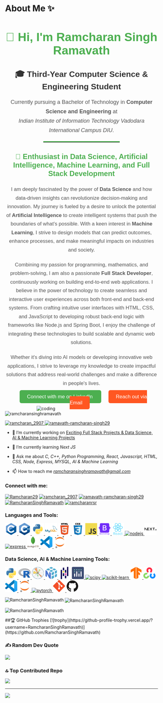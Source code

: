 # About Me ✨


<div align="center" style="font-family: 'Arial', sans-serif; color: #333; max-width: 800px; margin: 0 auto;">
    <h1 style="color: #4CAF50; font-size: 2.8em; font-weight: bold;">👋 Hi, I'm Ramcharan Singh Ramavath</h1>
    <h2 style="color: #333; font-size: 1.9em; margin-bottom: 20px;">🎓 Third-Year Computer Science & Engineering Student</h2>
    <p style="font-size: 1.3em; line-height: 1.7; color: #555;">
        Currently pursuing a Bachelor of Technology in <strong>Computer Science and Engineering</strong> at <br>
        <em>Indian Institute of Information Technology Vadodara International Campus DIU</em>.
    </p>
    <hr style="border: none; border-top: 3px solid #4CAF50; width: 50%; margin: 20px auto;">
    <h3 style="color: #4CAF50; font-size: 1.7em;">
        🚀 Enthusiast in <strong>Data Science</strong>, <strong>Artificial Intelligence</strong>, <strong>Machine Learning</strong>, and <strong>Full Stack Development</strong>
    </h3>
    <p style="font-size: 1.2em; line-height: 1.7; color: #555; max-width: 650px; margin: 0 auto;">
        I am deeply fascinated by the power of <strong>Data Science</strong> and how data-driven insights can revolutionize decision-making and innovation. My journey is fueled by a desire to unlock the potential of <strong>Artificial Intelligence</strong> to create intelligent systems that push the boundaries of what’s possible. With a keen interest in <strong>Machine Learning</strong>, I strive to design models that can predict outcomes, enhance processes, and make meaningful impacts on industries and society.
    </p>
    <p style="font-size: 1.2em; line-height: 1.7; color: #555; max-width: 650px; margin: 20px auto;">
        Combining my passion for programming, mathematics, and problem-solving, I am also a passionate <strong>Full Stack Developer</strong>, continuously working on building end-to-end web applications. I believe in the power of technology to create seamless and interactive user experiences across both front-end and back-end systems. From crafting intuitive user interfaces with HTML, CSS, and JavaScript to developing robust back-end logic with frameworks like Node.js and Spring Boot, I enjoy the challenge of integrating these technologies to build scalable and dynamic web solutions.
    </p>
    <p style="font-size: 1.2em; line-height: 1.7; color: #555; max-width: 650px; margin: 20px auto;">
        Whether it's diving into AI models or developing innovative web applications, I strive to leverage my knowledge to create impactful solutions that address real-world challenges and make a difference in people's lives.
    </p>
    <div>
        <a href="https://www.linkedin.com/in/ramavath-ramcharan-singh29/" target="_blank" style="text-decoration: none; background-color: #4CAF50; color: white; padding: 12px 24px; font-size: 1.2em; border-radius: 6px; margin: 12px;">
            Connect with me on LinkedIn
        </a>
        <a href="mailto:ramcharansinghramavath@gmail.com" target="_blank" style="text-decoration: none; background-color: #FF5722; color: white; padding: 12px 24px; font-size: 1.2em; border-radius: 6px; margin: 12px;">
            Reach out via Email
        </a>
    </div>
</div>



<img align="right" alt="coding" width="400" src="https://user-images.githubusercontent.com/59734313/157189039-c09b3e38-9f42-42c0-ab54-14f1574190a7.gif" />

<p align="left">
  <img src="https://komarev.com/ghpvc/?username=ramcharansinghramavath&label=Profile%20views&color=0e75b6&style=flat" alt="ramcharansinghramavath" />
</p>

<p align="left"> 
  <a href="https://www.instagram.com/ramcharan_2907?igsh=MWgwcTJzeTFlODU4bA==" target="blank">
    <img src="https://img.shields.io/badge/follow-%23E4405F.svg?style=for-the-badge&logo=Instagram&logoColor=white" alt="ramcharan_2907" />
  </a> 
  <a href="https://www.linkedin.com/in/ramavath-ramcharan-singh29/" target="blank">
    <img src="https://img.shields.io/badge/Connect-%230077B5.svg?style=for-the-badge&logo=linkedin&logoColor=white" alt="ramavath-ramcharan-singh29" />
  </a> 
</p>





- 🔭 I’m currently working on [Exciting Full Stack Projects & Data Science, AI & Machine Learning Projects ](#)

- 🌱 I’m currently learning *Next JS*

- 💬 Ask me about *C, C++, Python Programming,  React, Javascript, HTML, CSS, Node, Express, MYSQL, AI & Machine Learning*

- 📫 How to reach me *ramcharansinghramavath@gmail.com*

<h3 align="left">Connect with me:</h3>
<p align="left">
  <a href="https://leetcode.com/u/Ramcharan29/" target="blank"><img align="center" src="https://raw.githubusercontent.com/rahuldkjain/github-profile-readme-generator/master/src/images/icons/Social/leet-code.svg" alt="Ramcharan29" height="30" width="40" /></a>
  <a href="https://www.instagram.com/ramcharan_2907?igsh=MWgwcTJzeTFlODU4bA==" target="blank"><img align="center" src="https://raw.githubusercontent.com/rahuldkjain/github-profile-readme-generator/master/src/images/icons/Social/instagram.svg" alt="ramcharan_2907" height="30" width="40" /></a>
  <a href="https://www.linkedin.com/in/ramavath-ramcharan-singh29/" target="blank"><img align="center" src="https://raw.githubusercontent.com/rahuldkjain/github-profile-readme-generator/master/src/images/icons/Social/linked-in-alt.svg" alt="ramavath-ramcharan-singh29" height="30" width="40" /></a>
  <a href="https://github.com/RamcharanSinghRamavath" target="blank"><img align="center" src="https://raw.githubusercontent.com/rahuldkjain/github-profile-readme-generator/master/src/images/icons/Social/github.svg" alt="RamcharanSinghRamavath" height="30" width="40" /></a>
  <a href="https://twitter.com/ramcharanrsr" target="blank"><img align="center" src="https://raw.githubusercontent.com/rahuldkjain/github-profile-readme-generator/master/src/images/icons/Social/twitter.svg" alt="ramcharanrsr" height="30" width="40" /></a>
</p>

<h3 align="left">Languages and Tools:</h3>
<p align="left"> 
  <a href="https://www.cprogramming.com/" target="_blank" rel="noreferrer"> <img src="https://raw.githubusercontent.com/devicons/devicon/master/icons/c/c-original.svg" alt="c" width="40" height="40"/> </a> 
  <a href="https://www.cplusplus.com/" target="_blank" rel="noreferrer"> <img src="https://raw.githubusercontent.com/devicons/devicon/master/icons/cplusplus/cplusplus-original.svg" alt="cplusplus" width="40" height="40"/> </a>
  <a href="https://www.python.org" target="_blank" rel="noreferrer"> <img src="https://raw.githubusercontent.com/devicons/devicon/master/icons/python/python-original.svg" alt="python" width="40" height="40"/> </a>
  <a href="https://www.mysql.com/" target="_blank" rel="noreferrer"> <img src="https://raw.githubusercontent.com/devicons/devicon/master/icons/mysql/mysql-original-wordmark.svg" alt="mysql" width="40" height="40"/> </a> 
  <a href="https://www.w3.org/html/" target="_blank" rel="noreferrer"> <img src="https://raw.githubusercontent.com/devicons/devicon/master/icons/html5/html5-original-wordmark.svg" alt="html5" width="40" height="40"/> </a> 
  <a href="https://www.w3schools.com/css/" target="_blank" rel="noreferrer"> <img src="https://raw.githubusercontent.com/devicons/devicon/master/icons/css3/css3-original-wordmark.svg" alt="css3" width="40" height="40"/> </a> 
  <a href="https://developer.mozilla.org/en-US/docs/Web/JavaScript" target="_blank" rel="noreferrer"> <img src="https://raw.githubusercontent.com/devicons/devicon/master/icons/javascript/javascript-original.svg" alt="javascript" width="40" height="40"/> </a> 
  <a href="https://getbootstrap.com" target="_blank" rel="noreferrer"> 
  <img src="https://raw.githubusercontent.com/devicons/devicon/master/icons/bootstrap/bootstrap-plain-wordmark.svg" alt="bootstrap" width="40" height="40"/> 
  </a>
  <a href="https://reactjs.org/" target="_blank" rel="noreferrer"> <img src="https://raw.githubusercontent.com/devicons/devicon/master/icons/react/react-original-wordmark.svg" alt="react" width="40" height="40"/> </a> 
  <a href="https://nodejs.org" target="_blank" rel="noreferrer"> <img src="https://res.cloudinary.com/dlpgowt5s/image/upload/v1674281267/png-transparent-node-js-javascript-npm-express-js-sharp-miscellaneous-angle-text-thumbnail-removebg-preview_dn7nys.png" alt="nodejs" width="48" height="48"/> </a> 
  <a href="https://nextjs.org/" target="_blank" rel="noreferrer"> <img src="https://raw.githubusercontent.com/devicons/devicon/master/icons/nextjs/nextjs-original-wordmark.svg" alt="nextjs" width="40" height="40"/> </a>
  <a href="https://expressjs.com" target="_blank" rel="noreferrer"> <img src="https://res.cloudinary.com/dlpgowt5s/image/upload/v1674281152/png-transparent-express-js-node-js-javascript-mongodb-node-js-text-trademark-logo-thumbnail-removebg-preview_vmfunz.png" alt="express" width="40" height="40"/> </a> 
  <a href="https://www.mongodb.com/" target="_blank" rel="noreferrer"> <img src="https://raw.githubusercontent.com/devicons/devicon/master/icons/mongodb/mongodb-original-wordmark.svg" alt="mongodb" width="40" height="40"/> </a> 
  <a href="https://code.visualstudio.com/" target="_blank" rel="noreferrer"> <img src="https://raw.githubusercontent.com/devicons/devicon/master/icons/vscode/vscode-original.svg" alt="vscode" width="40" height="40"/> </a>
  <a href="https://jupyter.org/" target="_blank" rel="noreferrer"> <img src="https://raw.githubusercontent.com/devicons/devicon/master/icons/jupyter/jupyter-original.svg" alt="jupyter" width="40" height="40"/> </a> 
</p>
<h3 align="left">Data Science, AI & Machine Learning Tools:</h3>
<p align="left">
  <a href="https://www.python.org" target="_blank" rel="noreferrer"> <img src="https://raw.githubusercontent.com/devicons/devicon/master/icons/python/python-original.svg" alt="python" width="40" height="40"/> </a>
  <a href="https://www.r-project.org/" target="_blank" rel="noreferrer"> <img src="https://raw.githubusercontent.com/devicons/devicon/master/icons/r/r-original.svg" alt="r" width="40" height="40"/> </a>
  <a href="https://matplotlib.org/" target="_blank" rel="noreferrer"> <img src="https://raw.githubusercontent.com/devicons/devicon/master/icons/matplotlib/matplotlib-original.svg" alt="matplotlib" width="40" height="40"/> </a>
  <a href="https://numpy.org/" target="_blank" rel="noreferrer"> <img src="https://raw.githubusercontent.com/devicons/devicon/master/icons/numpy/numpy-original.svg" alt="numpy" width="40" height="40"/> </a>
  <a href="https://pandas.pydata.org/" target="_blank" rel="noreferrer"> <img src="https://raw.githubusercontent.com/devicons/devicon/master/icons/pandas/pandas-original.svg" alt="pandas" width="40" height="40"/> </a>
  <a href="https://plotly.com/" target="_blank" rel="noreferrer"> <img src="https://raw.githubusercontent.com/devicons/devicon/master/icons/plotly/plotly-original.svg" alt="plotly" width="40" height="40"/> </a>
  <a href="https://www.scipy.org/" target="_blank" rel="noreferrer">
    <img src="https://img.shields.io/badge/SciPy-%230C55A5.svg?style=for-the-badge&logo=scipy&logoColor=%white" alt="scipy" width="40" height="40"/>
  </a>
  <a href="https://scikit-learn.org/" target="_blank" rel="noreferrer"> 
    <img src="https://upload.wikimedia.org/wikipedia/commons/0/05/Scikit_learn_logo_small.svg" alt="scikit-learn" width="40" height="40"/> 
  </a>
  <a href="https://www.tensorflow.org/" target="_blank" rel="noreferrer"> <img src="https://raw.githubusercontent.com/devicons/devicon/master/icons/tensorflow/tensorflow-original.svg" alt="tensorflow" width="40" height="40"/> </a>
  <a href="https://opencv.org/" target="_blank" rel="noreferrer"> <img src="https://raw.githubusercontent.com/devicons/devicon/master/icons/opencv/opencv-original.svg" alt="opencv" width="40" height="40"/> </a>
  <a href="https://code.visualstudio.com/" target="_blank" rel="noreferrer"> 
    <img src="https://raw.githubusercontent.com/devicons/devicon/master/icons/vscode/vscode-original.svg" alt="vscode" width="40" height="40"/> 
  </a>
  <a href="https://jupyter.org/" target="_blank" rel="noreferrer"> 
    <img src="https://raw.githubusercontent.com/devicons/devicon/master/icons/jupyter/jupyter-original.svg" alt="jupyter" width="40" height="40"/> 
  </a>
  <a href="https://pytorch.org/" target="_blank" rel="noreferrer"> 
    <img src="https://raw.githubusercontent.com/simple-icons/simple-icons/develop/icons/pytorch.svg" alt="pytorch" width="40" height="40"/> 
  </a>
  <a href="https://git-scm.com/" target="_blank" rel="noreferrer"> 
    <img src="https://raw.githubusercontent.com/devicons/devicon/master/icons/git/git-original.svg" alt="git" width="40" height="40"/> 
  </a>
  <a href="https://github.com/" target="_blank" rel="noreferrer"> 
    <img src="https://raw.githubusercontent.com/devicons/devicon/master/icons/github/github-original.svg" alt="github" width="40" height="40"/> 
  </a>
</p>




<p><img align="left" src="https://github-readme-stats.vercel.app/api/top-langs?username=RamcharanSinghRamavath&show_icons=true&locale=en&layout=compact" alt="RamcharanSinghRamavath" /></p>

<p>&nbsp;<img align="center" src="https://github-readme-stats.vercel.app/api?username=RamcharanSinghRamavath&show_icons=true&locale=en" alt="RamcharanSinghRamavath" /></p>

<p><img align="center" src="https://github-readme-streak-stats.herokuapp.com/?user=RamcharanSinghRamavath&" alt="RamcharanSinghRamavath" /></p>
##🏆 GitHub Trophies
[![trophy](https://github-profile-trophy.vercel.app/?username=RamcharanSinghRamavath)](https://github.com/RamcharanSinghRamavath)

### ✍️ Random Dev Quote
![](https://quotes-github-readme.vercel.app/api?type=horizontal&theme=radical)

### 🔝 Top Contributed Repo
![](https://github-contributor-stats.vercel.app/api?username=RamcharanSinghRamavath&limit=5&theme=dark&combine_all_yearly_contributions=true)

---
[![](https://visitcount.itsvg.in/api?id=RamcharanSinghRamavath&icon=3&color=0)](https://visitcount.itsvg.in)

<!-- Proudly created with GPRM ( https://gprm.itsvg.in ) -->

